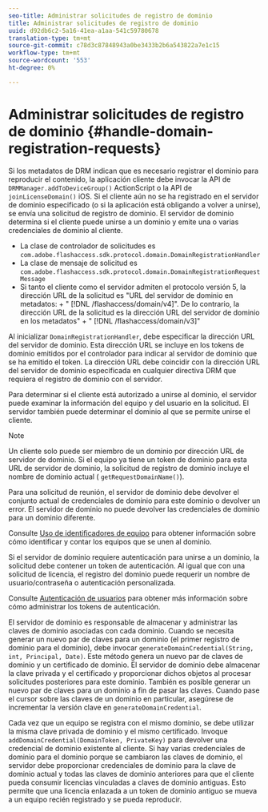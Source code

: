 ```yaml
---
seo-title: Administrar solicitudes de registro de dominio
title: Administrar solicitudes de registro de dominio
uuid: d92db6c2-5a16-41ea-a1aa-541c59780678
translation-type: tm+mt
source-git-commit: c78d3c87848943a0be3433b2b6a543822a7e1c15
workflow-type: tm+mt
source-wordcount: '553'
ht-degree: 0%

---
```



# Administrar solicitudes de registro de dominio {#handle-domain-registration-requests}

Si los metadatos de DRM indican que es necesario registrar el dominio para reproducir el contenido, la aplicación cliente debe invocar la API de `DRMManager.addToDeviceGroup()` ActionScript o la API de `joinLicenseDomain()` iOS. Si el cliente aún no se ha registrado en el servidor de dominio especificado (o si la aplicación está obligando a volver a unirse), se envía una solicitud de registro de dominio. El servidor de dominio determina si el cliente puede unirse a un dominio y emite una o varias credenciales de dominio al cliente.

* La clase de controlador de solicitudes es `com.adobe.flashaccess.sdk.protocol.domain.DomainRegistrationHandler`
* La clase de mensaje de solicitud es `com.adobe.flashaccess.sdk.protocol.domain.DomainRegistrationRequestMessage`
* Si tanto el cliente como el servidor admiten el protocolo versión 5, la dirección URL de la solicitud es &quot;URL del servidor de dominio en metadatos: + &quot; [!DNL /flashaccess/domain/v4]&quot;. De lo contrario, la dirección URL de la solicitud es la dirección URL del servidor de dominio en los metadatos&quot; + &quot; [!DNL /flashaccess/domain/v3]&quot;

Al inicializar `DomainRegistrationHandler`, debe especificar la dirección URL del servidor de dominio. Esta dirección URL se incluye en los tokens de dominio emitidos por el controlador para indicar al servidor de dominio que se ha emitido el token. La dirección URL debe coincidir con la dirección URL del servidor de dominio especificada en cualquier directiva DRM que requiera el registro de dominio con el servidor.

Para determinar si el cliente está autorizado a unirse al dominio, el servidor puede examinar la información del equipo y del usuario en la solicitud. El servidor también puede determinar el dominio al que se permite unirse el cliente.

>[!NOTE]
>
>Un cliente solo puede ser miembro de un dominio por dirección URL de servidor de dominio. Si el equipo ya tiene un token de dominio para esta URL de servidor de dominio, la solicitud de registro de dominio incluye el nombre de dominio actual ( `getRequestDomainName()`).

Para una solicitud de reunión, el servidor de dominio debe devolver el conjunto actual de credenciales de dominio para este dominio o devolver un error. El servidor de dominio no puede devolver las credenciales de dominio para un dominio diferente.

Consulte [Uso de identificadores de equipo](../../protecting-content/implementing-the-license-server/processing-drm-requests.md#use-machine-identifiers) para obtener información sobre cómo identificar y contar los equipos que se unen al dominio.

Si el servidor de dominio requiere autenticación para unirse a un dominio, la solicitud debe contener un token de autenticación. Al igual que con una solicitud de licencia, el registro del dominio puede requerir un nombre de usuario/contraseña o autenticación personalizada.

Consulte [Autenticación de usuarios](../../protecting-content/implementing-the-license-server/processing-drm-requests.md#user-authentication) para obtener más información sobre cómo administrar los tokens de autenticación.

El servidor de dominio es responsable de almacenar y administrar las claves de dominio asociadas con cada dominio. Cuando se necesita generar un nuevo par de claves para un dominio (el primer registro de dominio para el dominio), debe invocar `generateDomainCredential(String, int, Principal, Date)`. Este método genera un nuevo par de claves de dominio y un certificado de dominio. El servidor de dominio debe almacenar la clave privada y el certificado y proporcionar dichos objetos al procesar solicitudes posteriores para este dominio. También es posible generar un nuevo par de claves para un dominio a fin de pasar las claves. Cuando pase el cursor sobre las claves de un dominio en particular, asegúrese de incrementar la versión clave en `generateDomainCredential`.

Cada vez que un equipo se registra con el mismo dominio, se debe utilizar la misma clave privada de dominio y el mismo certificado. Invoque `addDomainCredential(DomainToken, PrivateKey)` para devolver una credencial de dominio existente al cliente. Si hay varias credenciales de dominio para el dominio porque se cambiaron las claves de dominio, el servidor debe proporcionar credenciales de dominio para la clave de dominio actual y todas las claves de dominio anteriores para que el cliente pueda consumir licencias vinculadas a claves de dominio antiguas. Esto permite que una licencia enlazada a un token de dominio antiguo se mueva a un equipo recién registrado y se pueda reproducir.
